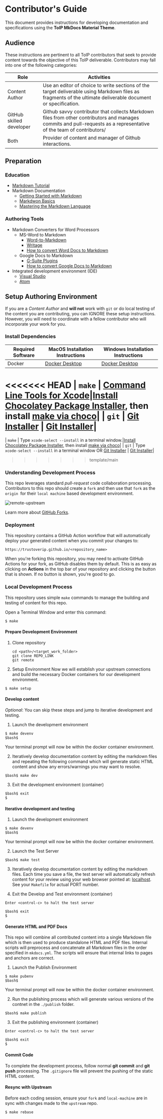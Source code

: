 #  Contributor's Guide
This document provides instructions for developing documentation and specifications using the **ToIP MkDocs Material Theme**.

## Audience
These instructions are pertinent to all ToIP contributors that seek to provide content towards the objective of this ToIP deliverable. Contributors may fall into one of the following categories:

| Role | Activities |
| --- | --- |
| Content Author | Use an editor of choice to write sections of the target deliverable using Markdown files as fragments of the ultimate deliverable document or specification. |
| GitHub skilled developer | Github savvy contributor that collects Markdown files from other contributors and manages commits and pull-requests as a representative of the team of  contributors/ |
| Both | Provider of content and manager of Github interactions. |

## Preparation

### Education

* [Markdown Tutorial](https://www.markdowntutorial.com/)
* Markdown Documentation
    * [Getting Started with Markdown](https://www.markdownguide.org/getting-started/)
    * [Markdwon Basics](https://www.markdownguide.org/basic-syntax/)
    * [Mastering the Markdown Language](https://guides.github.com/features/mastering-markdown/)

### Authoring Tools

* Markdown Converters for Word Processors
    * MS-Word to Markdown
        * [Word-to-Markdown](https://word2md.com/)
        * [Writage](https://www.writage.com/)
        * [How to convert Word Docs to Markdown](https://medium.com/@ravinduk369/convert-a-ms-word-document-to-markdown-e0e99c41cfab)
    * Google Docs to Markdown
        * [G-Suite Plugins](https://gsuite.google.com/marketplace/app/docs_to_markdown/700168918607)
        * [How to convert Google Docs to Markdown](https://unslush.substack.com/p/how-to-convert-a-google-doc-to-markdown)
* Integrated development environment (IDE)
    * [Visual Studio](https://code.visualstudio.com/)
    * [Atom](https://atom.io)

## Setup Authoring Environment

If you are a _Content Author_ and **will not** work with `git` or do local testing of the content you are contributing, you can IGNORE these setup instructions. However, you will need to coordinate with a fellow contributor who will incorporate your work for you.

### Install Dependencies

| Required Software | MacOS Installation Instructions | Windows Installation Instructions |
| --- | --- | --- |
| Docker | [Docker Desktop][1]| [Docker Desktop][1]|
<<<<<<< HEAD
| `make` | [Command Line Tools for Xcode](https://download.developer.apple.com/Developer_Tools/Command_Line_Tools_for_Xcode_12.2/Command_Line_Tools_for_Xcode_12.2.dmg)|[Install Chocolatey Package Installer](https://chocolatey.org/install), then install [make via choco](https://chocolatey.org/packages/make)|
| `git` | [Git Installer][2] | [Git Installer][2]|
=======
| `make` | Type `xcode-select --install` in a terminal window.|[Install Chocolatey Package Installer](https://chocolatey.org/install), then install [make via choco](https://chocolatey.org/packages/make)|
| `git` | Type `xcode-select --install` in a terminal window OR [Git Installer][2] | [Git Installer][2]|
>>>>>>> template/main

  [1]: https://www.docker.com/products/docker-desktop
  [2]: https://git-scm.com/book/en/v2/Getting-Started-Installing-Git

### Understanding Development Process
This repo leverages standard *pull-request* code collaboration processing. Contributors to this repo should create a `fork` and then use that `fork` as the `origin `for their `local machine` based development environment.

![remote-upstream](https://i.stack.imgur.com/cEJjT.png)

Learn more about [GitHub Forks](https://docs.github.com/en/free-pro-team@latest/github/getting-started-with-github/fork-a-repo).

### Deployment
This repository contains a GitHub Action workflow that will automatically deploy your generated content when you commit your changes to:

```
https://trustoverip.github.io/<repository_name>
```

When you're forking this repository, you may need to activate GitHub Actions for your fork, as GitHub disables them by default. This is as easy as clicking on __Actions__ in the top bar of your repository and clicking the button that is shown. If no button is shown, you're good to go.

### Local Development Process
This repository uses simple `make` commands to manage the building and testing of content for this repo.

Open a Terminal Window and enter this command:

```
$ make
```

#### Prepare Development Environment

1. Clone repository

    ```
    cd <path>/<target_work_folder>
    git clone REPO_LINK
    git remote
    ```

2. Setup Environment
Now we will establish your upstream connections and build the necessary Docker containers for our development environment.

```
$ make setup
```

#### Develop content
_Optional_: You can skip these steps and jump to iterative development and testing.

1.  Launch the development environment

```
$ make devenv
$bash$
```

Your terminal prompt will now be within the docker container environment.

2. Iteratively develop documentation content by editing the markdown files and repeating the following command which will generate static HTML content and show any errors/warnings you may want to resolve.

```
$bash$ make dev
```

3. Exit the development environment (container)

```
$bash$ exit
$
```

#### Iterative development and testing
1.  Launch the development environment

```
$ make devenv
$bash$
```

Your terminal prompt will now be within the docker container environment.

2. Launch the Test Server

```
$bash$ make test
```

3. Iteratively develop documentation content by editing the markdown files. Each time you save a file, the test server will automatically refresh content for your review using your web browser pointed at: [localhost](localhoat:8800). See your `Makefile` for actual PORT number.

3. Exit the Develop and Test environment (container)

```
Enter <control-c> to halt the test server

$bash$ exit
$
```

#### Generate HTML and PDF Docs
This repo will combine all contributed content into a single Markdown file which is then used to produce standalone HTML and  PDF files. Internal scripts will preprocess and concatenate all Markdown files in the order specified in `mkdocs.yml`. The scripts will ensure that internal links to pages and anchors are correct.

1. Launch the Publish Environment

```
$ make pubenv
$bash$
```

Your terminal prompt will now be within the docker container environment.

2. Run the publishing process which will generate various versions of the contnet in the `./publish` folder.

```
$bash$ make publish
```

3. Exit the publishing environment (container)

```
Enter <control-c> to halt the test server

$bash$ exit
$
```

#### Commit Code
To complete the development process, follow normal **git commit** and **git push** processing. The ```.gitignore``` file will prevent the pushing of the static HTML content.

#### Resync with Upstream
Before each coding session, ensure your ```fork``` and ```local-machine``` are in sync with changes made to the ```upstream``` repo.

```
$ make rebase
```
